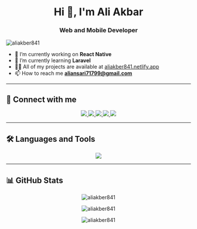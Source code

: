 <h1 align="center">Hi 👋, I'm Ali Akbar</h1>
<h3 align="center">Web and Mobile Developer</h3>

<p align="left"> 
  <img src="https://komarev.com/ghpvc/?username=aliakber841&label=Profile%20views&color=0e75b6&style=flat" alt="aliakber841" /> 
</p>

- 🔭 I’m currently working on **React Native**  
- 🌱 I’m currently learning **Laravel**  
- 👨‍💻 All of my projects are available at [aliakber841.netlify.app](https://aliakber841.netlify.app)  
- 📫 How to reach me **aliansari71799@gmail.com**  

---

## 📌 Connect with me
<p align="center">
  <a href="https://linkedin.com/in/ali-akbar-90a936321" target="_blank">
    <img src="https://img.shields.io/badge/LinkedIn-0A66C2?style=for-the-badge&logo=linkedin&logoColor=white"/>
  </a>
  <a href="https://www.facebook.com/share/16ep4U7udE/" target="_blank">
    <img src="https://img.shields.io/badge/Facebook-1877F2?style=for-the-badge&logo=facebook&logoColor=white"/>
  </a>
  <a href="https://instagram.com/aliakber841" target="_blank">
    <img src="https://img.shields.io/badge/Instagram-E4405F?style=for-the-badge&logo=instagram&logoColor=white"/>
  </a>
  <a href="https://www.hackerrank.com/profile/aliansari71799" target="_blank">
    <img src="https://img.shields.io/badge/HackerRank-2EC866?style=for-the-badge&logo=hackerrank&logoColor=white"/>
  </a>
  <a href="https://leetcode.com/u/aliakber841/" target="_blank">
    <img src="https://img.shields.io/badge/LeetCode-F89F1B?style=for-the-badge&logo=leetcode&logoColor=black"/>
  </a>
</p>

---

## 🛠️ Languages and Tools
<p align="center">
  <img src="https://skillicons.dev/icons?i=html,css,js,react,reactnative,tailwind,bootstrap,nodejs,express,mongodb,mysql,postgres,php,laravel,python,django,cpp,git,github,firebase,postman" />
</p>

---

## 📊 GitHub Stats
<p align="center">
  <img src="https://github-readme-stats.vercel.app/api/top-langs?username=aliakber841&show_icons=true&locale=en&layout=compact" alt="aliakber841" />
</p>

<p align="center">
  <img src="https://github-readme-stats.vercel.app/api?username=aliakber841&show_icons=true&locale=en" alt="aliakber841" />
</p>

<p align="center">
  <img src="https://github-readme-streak-stats.herokuapp.com/?user=aliakber841&" alt="aliakber841" />
</p>
